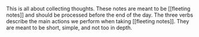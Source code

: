 This is all about collecting thoughts. These notes are meant to be [[fleeting notes]] and should be processed before the end of the day. The three verbs describe the main actions we perform when taking [[fleeting notes]]. They are meant to be short, simple, and not too in depth. 